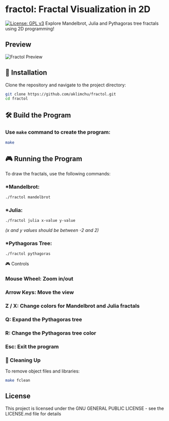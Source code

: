 # fractol: Fractal Visualization in 2D
[![License: GPL v3](https://img.shields.io/badge/License-GPLv3-blue.svg)](https://opensource.org/licenses/GPL-3.0)
Explore Mandelbrot, Julia and Pythagoras tree fractals using 2D programming!

## Preview
![Fractol Preview](link-to-screenshot.png)

## 🚀 Installation

Clone the repository and navigate to the project directory:
```bash
git clone https://github.com/aklimchu/fractol.git
cd fractol
```
## 🛠️ Build the Program

### Use `make` command to create the program:
```bash
make
```
## 🎮 Running the Program
To draw the fractals, use the following commands:

### *Mandelbrot:
```bash
./fractol mandelbrot
```
### *Julia:
```bash
./fractol julia x-value y-value
```
*(x and y values should be between -2 and 2)*

### *Pythagoras Tree:
```bash
./fractol pythagoras
```

🎮 Controls

### Mouse Wheel: Zoom in/out
### Arrow Keys: Move the view
### Z / X: Change colors for Mandelbrot and Julia fractals
### Q: Expand the Pythagoras tree
### R: Change the Pythagoras tree color
### Esc: Exit the program

### 🧹 Cleaning Up

To remove object files and libraries:
```bash
make fclean
```
## License

This project is licensed under the GNU GENERAL PUBLIC LICENSE - see the LICENSE.md file for details
